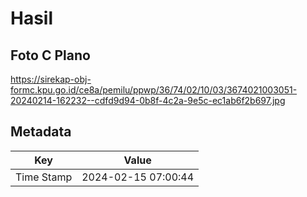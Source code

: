 # Hasil

## Foto C Plano

https://sirekap-obj-formc.kpu.go.id/ce8a/pemilu/ppwp/36/74/02/10/03/3674021003051-20240214-162232--cdfd9d94-0b8f-4c2a-9e5c-ec1ab6f2b697.jpg


## Metadata

| Key        | Value               |
| ---------- | ------------------- |
| Time Stamp | 2024-02-15 07:00:44 |



